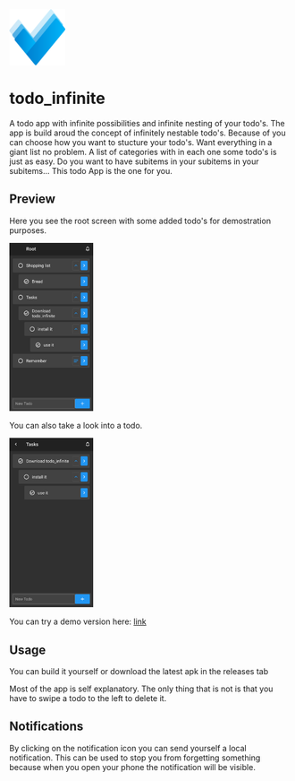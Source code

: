 <img src="https://github.com/Matts-vdp/todo_infinite/blob/main/preview/icon.png" width="100" height="100" >

# todo_infinite

A todo app with infinite possibilities and infinite nesting of your todo's.
The app is build aroud the concept of infinitely nestable todo's.
Because of you can choose how you want to stucture your todo's.
Want everything in a giant list no problem.
A list of categories with in each one some todo's is just as easy.
Do you want to have subitems in your subitems in your subitems... 
This todo App is the one for you.

## Preview
Here you see the root screen with some added todo's for demostration purposes.

<img src="https://github.com/Matts-vdp/todo_infinite/blob/main/preview/root.png" width="150">

You can also take a look into a todo.

<img src="https://github.com/Matts-vdp/todo_infinite/blob/main/preview/task.png" width="150">

You can try a demo version here: [link](https://matts-vdp.github.io/todo-infinite-web/)

## Usage
You can build it yourself or download the latest apk in the releases tab

Most of the app is self explanatory. 
The only thing that is not is that you have to swipe a todo to the left to delete it.

## Notifications
By clicking on the notification icon you can send yourself a local notification.
This can be used to stop you from forgetting something because when you open your phone the notification will be visible.
